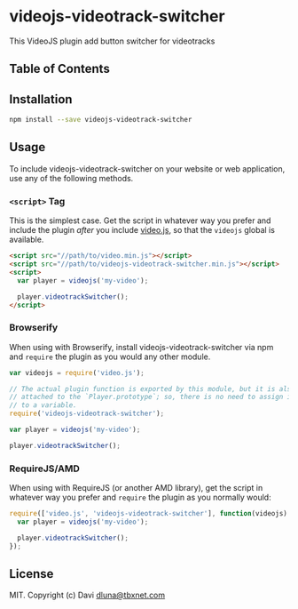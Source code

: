 # videojs-videotrack-switcher

This VideoJS plugin add button switcher for videotracks

## Table of Contents

<!-- START doctoc -->
<!-- END doctoc -->
## Installation

```sh
npm install --save videojs-videotrack-switcher
```

## Usage

To include videojs-videotrack-switcher on your website or web application, use any of the following methods.

### `<script>` Tag

This is the simplest case. Get the script in whatever way you prefer and include the plugin _after_ you include [video.js][videojs], so that the `videojs` global is available.

```html
<script src="//path/to/video.min.js"></script>
<script src="//path/to/videojs-videotrack-switcher.min.js"></script>
<script>
  var player = videojs('my-video');

  player.videotrackSwitcher();
</script>
```

### Browserify

When using with Browserify, install videojs-videotrack-switcher via npm and `require` the plugin as you would any other module.

```js
var videojs = require('video.js');

// The actual plugin function is exported by this module, but it is also
// attached to the `Player.prototype`; so, there is no need to assign it
// to a variable.
require('videojs-videotrack-switcher');

var player = videojs('my-video');

player.videotrackSwitcher();
```

### RequireJS/AMD

When using with RequireJS (or another AMD library), get the script in whatever way you prefer and `require` the plugin as you normally would:

```js
require(['video.js', 'videojs-videotrack-switcher'], function(videojs) {
  var player = videojs('my-video');

  player.videotrackSwitcher();
});
```

## License

MIT. Copyright (c) Davi <dluna@tbxnet.com>


[videojs]: http://videojs.com/
